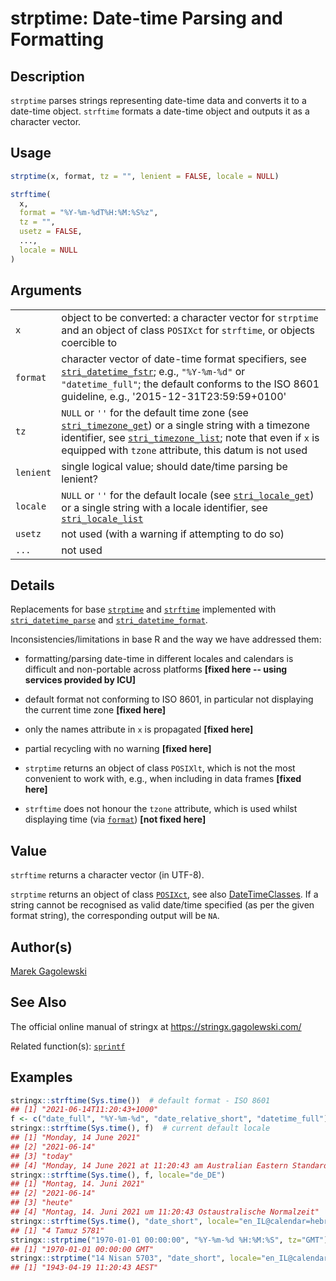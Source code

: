 # strptime: Date-time Parsing and Formatting

## Description

`strptime` parses strings representing date-time data and converts it to a date-time object. `strftime` formats a date-time object and outputs it as a character vector.

## Usage

```r
strptime(x, format, tz = "", lenient = FALSE, locale = NULL)

strftime(
  x,
  format = "%Y-%m-%dT%H:%M:%S%z",
  tz = "",
  usetz = FALSE,
  ...,
  locale = NULL
)
```

## Arguments

|           |                                                                                                                                                                                                                                                                                                                                                           |
|-----------|-----------------------------------------------------------------------------------------------------------------------------------------------------------------------------------------------------------------------------------------------------------------------------------------------------------------------------------------------------------|
| `x`       | object to be converted: a character vector for `strptime` and an object of class `POSIXct` for `strftime`, or objects coercible to                                                                                                                                                                                                                        |
| `format`  | character vector of date-time format specifiers, see [`stri_datetime_fstr`](https://stringi.gagolewski.com/rapi/stri_datetime_fstr.html); e.g., `"%Y-%m-%d"` or `"datetime_full"`; the default conforms to the ISO 8601 guideline, e.g., \'2015-12-31T23:59:59+0100\'                                                                                     |
| `tz`      | `NULL` or `''` for the default time zone (see [`stri_timezone_get`](https://stringi.gagolewski.com/rapi/stri_timezone_set.html)) or a single string with a timezone identifier, see [`stri_timezone_list`](https://stringi.gagolewski.com/rapi/stri_timezone_list.html); note that even if `x` is equipped with `tzone` attribute, this datum is not used |
| `lenient` | single logical value; should date/time parsing be lenient?                                                                                                                                                                                                                                                                                                |
| `locale`  | `NULL` or `''` for the default locale (see [`stri_locale_get`](https://stringi.gagolewski.com/rapi/stri_locale_set.html)) or a single string with a locale identifier, see [`stri_locale_list`](https://stringi.gagolewski.com/rapi/stri_locale_list.html)                                                                                                |
| `usetz`   | not used (with a warning if attempting to do so)                                                                                                                                                                                                                                                                                                          |
| `...`     | not used                                                                                                                                                                                                                                                                                                                                                  |

## Details

Replacements for base [`strptime`](https://stat.ethz.ch/R-manual/R-devel/library/base/help/strptime.html) and [`strftime`](https://stat.ethz.ch/R-manual/R-devel/library/base/help/strftime.html) implemented with [`stri_datetime_parse`](https://stringi.gagolewski.com/rapi/stri_datetime_format.html) and [`stri_datetime_format`](https://stringi.gagolewski.com/rapi/stri_datetime_format.html).

Inconsistencies/limitations in base R and the way we have addressed them:

-   formatting/parsing date-time in different locales and calendars is difficult and non-portable across platforms **\[fixed here -- using services provided by ICU\]**

-   default format not conforming to ISO 8601, in particular not displaying the current time zone **\[fixed here\]**

-   only the names attribute in `x` is propagated **\[fixed here\]**

-   partial recycling with no warning **\[fixed here\]**

-   `strptime` returns an object of class `POSIXlt`, which is not the most convenient to work with, e.g., when including in data frames **\[fixed here\]**

-   `strftime` does not honour the `tzone` attribute, which is used whilst displaying time (via [`format`](https://stat.ethz.ch/R-manual/R-devel/library/base/help/format.html)) **\[not fixed here\]**

## Value

`strftime` returns a character vector (in UTF-8).

`strptime` returns an object of class [`POSIXct`](https://stat.ethz.ch/R-manual/R-devel/library/base/help/POSIXct.html), see also [DateTimeClasses](https://stat.ethz.ch/R-manual/R-devel/library/base/help/DateTimeClasses.html). If a string cannot be recognised as valid date/time specified (as per the given format string), the corresponding output will be `NA`.

## Author(s)

[Marek Gagolewski](https://www.gagolewski.com/)

## See Also

The official online manual of <span class="pkg">stringx</span> at <https://stringx.gagolewski.com/>

Related function(s): [`sprintf`](sprintf.md)

## Examples




```r
stringx::strftime(Sys.time())  # default format - ISO 8601
## [1] "2021-06-14T11:20:43+1000"
f <- c("date_full", "%Y-%m-%d", "date_relative_short", "datetime_full")
stringx::strftime(Sys.time(), f)  # current default locale
## [1] "Monday, 14 June 2021"                                                
## [2] "2021-06-14"                                                          
## [3] "today"                                                               
## [4] "Monday, 14 June 2021 at 11:20:43 am Australian Eastern Standard Time"
stringx::strftime(Sys.time(), f, locale="de_DE")
## [1] "Montag, 14. Juni 2021"                                       
## [2] "2021-06-14"                                                  
## [3] "heute"                                                       
## [4] "Montag, 14. Juni 2021 um 11:20:43 Ostaustralische Normalzeit"
stringx::strftime(Sys.time(), "date_short", locale="en_IL@calendar=hebrew")
## [1] "4 Tamuz 5781"
stringx::strptime("1970-01-01 00:00:00", "%Y-%m-%d %H:%M:%S", tz="GMT")
## [1] "1970-01-01 00:00:00 GMT"
stringx::strptime("14 Nisan 5703", "date_short", locale="en_IL@calendar=hebrew")
## [1] "1943-04-19 11:20:43 AEST"
```
